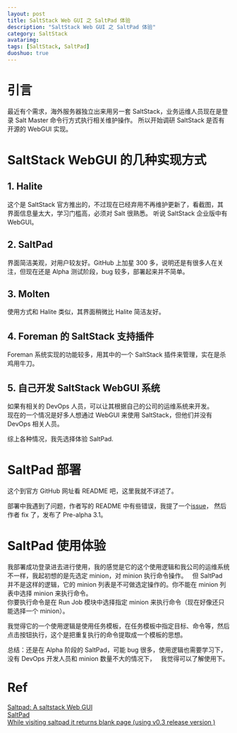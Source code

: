 ```yaml
---
layout: post
title: SaltStack Web GUI 之 SaltPad 体验
description: "SaltStack Web GUI 之 SaltPad 体验"
category: SaltStack
avatarimg:
tags: [SaltStack, SaltPad]
duoshuo: true
---
```


# 引言

最近有个需求，海外服务器独立出来用另一套 SaltStack，业务运维人员现在是登录 Salt Master 命令行方式执行相关维护操作。
所以开始调研 SaltStack 是否有开源的 WebGUI 实现。

# SaltStack WebGUI 的几种实现方式

## 1. Halite
这个是 SaltStack 官方推出的，不过现在已经弃用不再维护更新了，看截图，其界面信息量太大，学习门槛高，必须对 Salt 很熟悉。
听说 SaltStack 企业版中有 WebGUI。

## 2. SaltPad
界面简洁美观，对用户较友好。GitHub 上加星 300 多，说明还是有很多人在关注，但现在还是 Alpha 测试阶段，bug 较多，部署起来并不简单。

## 3. Molten
使用方式和 Halite 类似，其界面稍微比 Halite 简洁友好。

## 4. Foreman 的 SaltStack 支持插件
Foreman 系统实现的功能较多，用其中的一个 SaltStack 插件来管理，实在是杀鸡用牛刀。

## 5. 自己开发 SaltStack WebGUI 系统
如果有相关的 DevOps 人员，可以让其根据自己的公司的运维系统来开发。  
现在的一个情况是好多人想通过 WebGUI 来使用 SaltStack，但他们并没有 DevOps 相关人员。

综上各种情况，我先选择体验 SaltPad.

# SaltPad 部署
这个到官方 GitHub 网址看 README 吧，这里我就不详述了。

部署中我遇到了问题，作者写的 README 中有些错误，我提了一个[issue](https://github.com/Lothiraldan/saltpad/issues/158)，
然后作者 fix 了，发布了 Pre-alpha 3.1。

# SaltPad 使用体验
我部署成功登录进去进行使用，我的感觉是它的这个使用逻辑和我公司的运维系统不一样，我起初想的是先选定 minion，对 minion 执行命令操作。  
但 SaltPad 并不是这样的逻辑，它的 minion 列表是不可做选定操作的。你不能在 minion 列表中选择 minion 来执行命令。  
你要执行命令是在 Run Job 模块中选择指定 minion 来执行命令（现在好像还只能选择一个 minion）。  

我觉得它的一个使用逻辑是使用任务模板，在任务模板中指定目标、命令等，然后点击按钮执行，这个是把重复执行的命令提取成一个模板的思想。

总结：还是在 Alpha 阶段的 SaltPad，可能 bug 很多，使用逻辑也需要学习下，没有 DevOps 开发人员和 minion 数量不大的情况下，  
我觉得可以了解使用下。

# Ref  
[Saltpad: A saltstack Web GUI](https://speakerdeck.com/lothiraldan/saltpad-a-saltstack-web-gui)  
[SaltPad](https://github.com/Lothiraldan/saltpad)  
[While visiting saltpad it returns blank page (using v0.3 release version )](https://github.com/Lothiraldan/saltpad/issues/158)  



